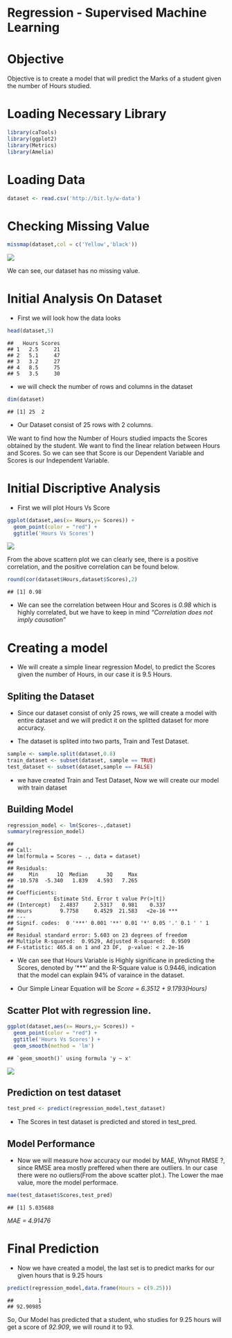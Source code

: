Regression - Supervised Machine Learning
================

# Objective

Objective is to create a model that will predict the Marks of a student
given the number of Hours studied.

# Loading Necessary Library

``` r
library(caTools)
library(ggplot2)
library(Metrics)
library(Amelia)
```

# Loading Data

``` r
dataset <- read.csv('http://bit.ly/w-data')
```

# Checking Missing Value

``` r
missmap(dataset,col = c('Yellow','black'))
```

![](Regression---Supervised-Machine-Learning_files/figure-gfm/unnamed-chunk-3-1.png)<!-- -->

We can see, our dataset has no missing value.

# Initial Analysis On Dataset

  - First we will look how the data looks

<!-- end list -->

``` r
head(dataset,5)
```

    ##   Hours Scores
    ## 1   2.5     21
    ## 2   5.1     47
    ## 3   3.2     27
    ## 4   8.5     75
    ## 5   3.5     30

  - we will check the number of rows and columns in the dataset

<!-- end list -->

``` r
dim(dataset)
```

    ## [1] 25  2

  - Our Dataset consist of 25 rows with 2 columns.

We want to find how the Number of Hours studied impacts the Scores
obtained by the student. We want to find the linear relation between
Hours and Scores. So we can see that Score is our Dependent Variable and
Scores is our Independent Variable.

# Initial Discriptive Analysis

  - First we will plot Hours Vs Score

<!-- end list -->

``` r
ggplot(dataset,aes(x= Hours,y= Scores)) +
  geom_point(color = "red") +
  ggtitle('Hours Vs Scores')
```

![](Regression---Supervised-Machine-Learning_files/figure-gfm/unnamed-chunk-6-1.png)<!-- -->

From the above scattern plot we can clearly see, there is a positive
correlation, and the positive correlation can be found below.

``` r
round(cor(dataset$Hours,dataset$Scores),2)
```

    ## [1] 0.98

  - We can see the correlation between Hour and Scores is *0.98* which
    is highly correlated, but we have to keep in mind *“Correlation does
    not imply causation”*

# Creating a model

  - We will create a simple linear regression Model, to predict the
    Scores given the number of Hours, in our case it is 9.5 Hours.

## Spliting the Dataset

  - Since our dataset consist of only 25 rows, we will create a model
    with entire dataset and we will predict it on the splitted dataset
    for more accuracy.

  - The dataset is splited into two parts, Train and Test Dataset.

<!-- end list -->

``` r
sample <- sample.split(dataset,0.8)
train_dataset <- subset(dataset, sample == TRUE)
test_dataset <- subset(dataset,sample == FALSE)
```

  - we have created Train and Test Dataset, Now we will create our model
    with train dataset

## Building Model

``` r
regression_model <- lm(Scores~.,dataset)
summary(regression_model)
```

    ## 
    ## Call:
    ## lm(formula = Scores ~ ., data = dataset)
    ## 
    ## Residuals:
    ##     Min      1Q  Median      3Q     Max 
    ## -10.578  -5.340   1.839   4.593   7.265 
    ## 
    ## Coefficients:
    ##             Estimate Std. Error t value Pr(>|t|)    
    ## (Intercept)   2.4837     2.5317   0.981    0.337    
    ## Hours         9.7758     0.4529  21.583   <2e-16 ***
    ## ---
    ## Signif. codes:  0 '***' 0.001 '**' 0.01 '*' 0.05 '.' 0.1 ' ' 1
    ## 
    ## Residual standard error: 5.603 on 23 degrees of freedom
    ## Multiple R-squared:  0.9529, Adjusted R-squared:  0.9509 
    ## F-statistic: 465.8 on 1 and 23 DF,  p-value: < 2.2e-16

  - We can see that Hours Variable is Highly significane in predicting
    the Scores, denoted by ’\*\*\*’ and the R-Square value is 0.9446,
    indication that the model can explain 94% of varaince in the
    dataset.

  - Our Simple Linear Equation will be *Score = 6.3512 + 9.1793(Hours)*

## Scatter Plot with regression line.

``` r
ggplot(dataset,aes(x= Hours,y= Scores)) +
  geom_point(color = "red") +
  ggtitle('Hours Vs Scores') +
  geom_smooth(method = 'lm')
```

    ## `geom_smooth()` using formula 'y ~ x'

![](Regression---Supervised-Machine-Learning_files/figure-gfm/unnamed-chunk-10-1.png)<!-- -->

## Prediction on test dataset

``` r
test_pred <- predict(regression_model,test_dataset)
```

  - The Scores in test dataset is predicted and stored in test\_pred.

## Model Performance

  - Now we will measure how accuracy our model by MAE, Whynot RMSE ?,
    since RMSE area mostly preffered when there are outliers. In our
    case there were no outliers(From the above scatter plot.). The Lower
    the mae value, more the model performace.

<!-- end list -->

``` r
mae(test_dataset$Scores,test_pred)
```

    ## [1] 5.035688

*MAE = 4.91476*

# Final Prediction

  - Now we have created a model, the last set is to predict marks for
    our given hours that is 9.25 hours

<!-- end list -->

``` r
predict(regression_model,data.frame(Hours = c(9.25)))
```

    ##        1 
    ## 92.90985

So, Our Model has predicted that a student, who studies for 9.25 hours
will get a score of *92.909*, we will round it to 93.
